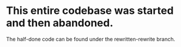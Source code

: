 # This entire codebase was started and then abandoned.
The half-done code can be found under the rewritten-rewrite branch.
